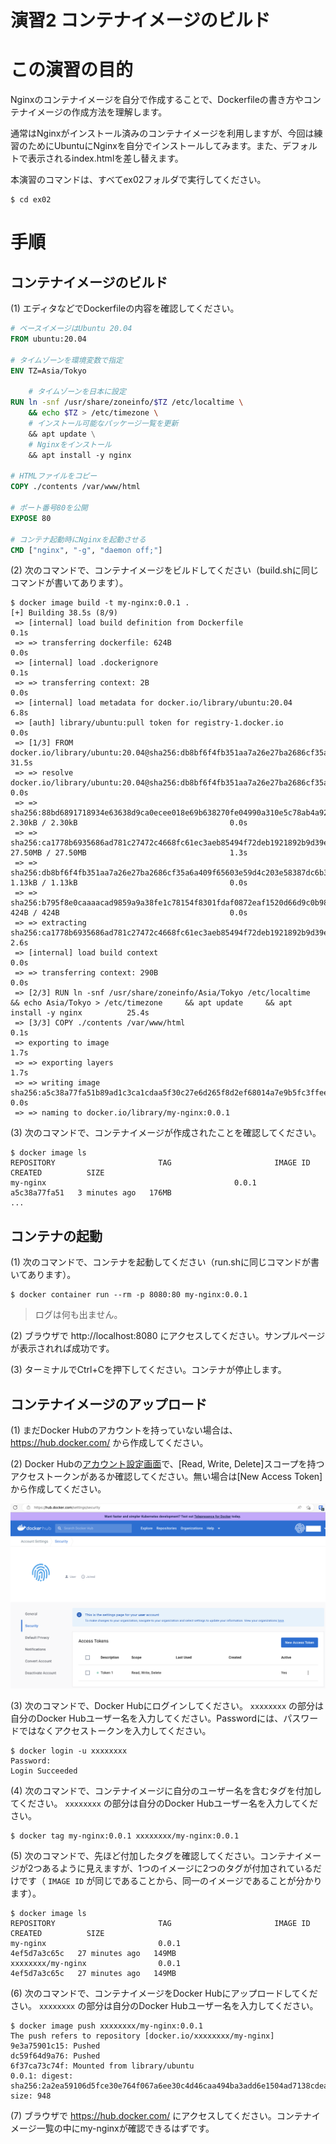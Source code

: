 演習2 コンテナイメージのビルド
====================

# この演習の目的
Nginxのコンテナイメージを自分で作成することで、Dockerfileの書き方やコンテナイメージの作成方法を理解します。

通常はNginxがインストール済みのコンテナイメージを利用しますが、今回は練習のためにUbuntuにNginxを自分でインストールしてみます。また、デフォルトで表示されるindex.htmlを差し替えます。

本演習のコマンドは、すべてex02フォルダで実行してください。

```shell
$ cd ex02
```

# 手順
## コンテナイメージのビルド
(1) エディタなどでDockerfileの内容を確認してください。

```Dockerfile
# ベースイメージはUbuntu 20.04
FROM ubuntu:20.04

# タイムゾーンを環境変数で指定
ENV TZ=Asia/Tokyo

    # タイムゾーンを日本に設定
RUN ln -snf /usr/share/zoneinfo/$TZ /etc/localtime \
    && echo $TZ > /etc/timezone \
    # インストール可能なパッケージ一覧を更新
    && apt update \
    # Nginxをインストール
    && apt install -y nginx

# HTMLファイルをコピー
COPY ./contents /var/www/html

# ポート番号80を公開
EXPOSE 80

# コンテナ起動時にNginxを起動させる
CMD ["nginx", "-g", "daemon off;"]
```

(2) 次のコマンドで、コンテナイメージをビルドしてください（build.shに同じコマンドが書いてあります）。

```shell
$ docker image build -t my-nginx:0.0.1 .
[+] Building 38.5s (8/9)
 => [internal] load build definition from Dockerfile                                                                            0.1s
 => => transferring dockerfile: 624B                                                                                            0.0s
 => [internal] load .dockerignore                                                                                               0.1s
 => => transferring context: 2B                                                                                                 0.0s
 => [internal] load metadata for docker.io/library/ubuntu:20.04                                                                 6.8s
 => [auth] library/ubuntu:pull token for registry-1.docker.io                                                                   0.0s
 => [1/3] FROM docker.io/library/ubuntu:20.04@sha256:db8bf6f4fb351aa7a26e27ba2686cf35a6a409f65603e59d4c203e58387dc6b3          31.5s
 => => resolve docker.io/library/ubuntu:20.04@sha256:db8bf6f4fb351aa7a26e27ba2686cf35a6a409f65603e59d4c203e58387dc6b3           0.0s
 => => sha256:88bd6891718934e63638d9ca0ecee018e69b638270fe04990a310e5c78ab4a92 2.30kB / 2.30kB                                  0.0s
 => => sha256:ca1778b6935686ad781c27472c4668fc61ec3aeb85494f72deb1921892b9d39e 27.50MB / 27.50MB                                1.3s
 => => sha256:db8bf6f4fb351aa7a26e27ba2686cf35a6a409f65603e59d4c203e58387dc6b3 1.13kB / 1.13kB                                  0.0s
 => => sha256:b795f8e0caaaacad9859a9a38fe1c78154f8301fdaf0872eaf1520d66d9c0b98 424B / 424B                                      0.0s
 => => extracting sha256:ca1778b6935686ad781c27472c4668fc61ec3aeb85494f72deb1921892b9d39e                                       2.6s
 => [internal] load build context                                                                                               0.0s
 => => transferring context: 290B                                                                                               0.0s
 => [2/3] RUN ln -snf /usr/share/zoneinfo/Asia/Tokyo /etc/localtime     && echo Asia/Tokyo > /etc/timezone     && apt update     && apt install -y nginx          25.4s
 => [3/3] COPY ./contents /var/www/html                                                                                         0.1s 
 => exporting to image                                                                                                          1.7s 
 => => exporting layers                                                                                                         1.7s
 => => writing image sha256:a5c38a77fa51b89ad1c3ca1cdaa5f30c27e6d265f8d2ef68014a7e9b5fc3ffee                                    0.0s
 => => naming to docker.io/library/my-nginx:0.0.1
```

(3) 次のコマンドで、コンテナイメージが作成されたことを確認してください。

```shell
$ docker image ls
REPOSITORY                       TAG                       IMAGE ID       CREATED          SIZE
my-nginx                                          0.0.1     a5c38a77fa51   3 minutes ago   176MB
...
```

## コンテナの起動
(1) 次のコマンドで、コンテナを起動してください（run.shに同じコマンドが書いてあります）。

```shell
$ docker container run --rm -p 8080:80 my-nginx:0.0.1
```

> ログは何も出ません。

(2) ブラウザで http://localhost:8080 にアクセスしてください。サンプルページが表示されれば成功です。

(3) ターミナルでCtrl+Cを押下してください。コンテナが停止します。

## コンテナイメージのアップロード
(1) まだDocker Hubのアカウントを持っていない場合は、 https://hub.docker.com/ から作成してください。

(2) Docker Hubの[アカウント設定画面](https://hub.docker.com/settings/security)で、[Read, Write, Delete]スコープを持つアクセストークンがあるか確認してください。無い場合は[New Access Token]から作成してください。

![Docker Hubのアクセストークン](img/docker-hub-access-token.png)

(3) 次のコマンドで、Docker Hubにログインしてください。 `xxxxxxxx` の部分は自分のDocker Hubユーザー名を入力してください。Passwordには、パスワードではなくアクセストークンを入力してください。

```shell
$ docker login -u xxxxxxxx
Password: 
Login Succeeded
```

(4) 次のコマンドで、コンテナイメージに自分のユーザー名を含むタグを付加してください。 `xxxxxxxx` の部分は自分のDocker Hubユーザー名を入力してください。

```shell
$ docker tag my-nginx:0.0.1 xxxxxxxx/my-nginx:0.0.1
```

(5) 次のコマンドで、先ほど付加したタグを確認してください。コンテナイメージが2つあるように見えますが、1つのイメージに2つのタグが付加されているだけです（ `IMAGE ID` が同じであることから、同一のイメージであることが分かります）。

```shell
$ docker image ls
REPOSITORY                       TAG                       IMAGE ID       CREATED          SIZE
my-nginx                         0.0.1                     4ef5d7a3c65c   27 minutes ago   149MB
xxxxxxxx/my-nginx                0.0.1                     4ef5d7a3c65c   27 minutes ago   149MB
```

(6) 次のコマンドで、コンテナイメージをDocker Hubにアップロードしてください。 `xxxxxxxx` の部分は自分のDocker Hubユーザー名を入力してください。

```shell
$ docker image push xxxxxxxx/my-nginx:0.0.1
The push refers to repository [docker.io/xxxxxxxx/my-nginx]
9e3a75901c15: Pushed 
dc59f64d9a76: Pushed 
6f37ca73c74f: Mounted from library/ubuntu 
0.0.1: digest: sha256:2a2ea59106d5fce30e764f067a6ee30c4d46caa494ba3add6e1504ad7138cdea size: 948
```

(7) ブラウザで https://hub.docker.com/ にアクセスしてください。コンテナイメージ一覧の中にmy-nginxが確認できるはずです。
